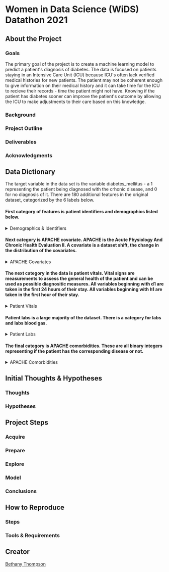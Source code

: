 # Women in Data Science (WiDS) Datathon 2021
## About the Project
### Goals
The primary goal of the project is to create a machine learning model to predict a patient's diagnosis of diabetes. The data is focused on patients staying in an Intensive Care Unit (ICU) because ICU's often lack verified medical histories for new patients. The patient may not be coherent enough to give information on their medical history and it can take time for the ICU to recieve their records - time the patient might not have. Knowing if the patient has diabetes sooner can improve the patient's outcome by allowing the ICU to make adjustments to their care based on this knowledge.

### Background

### Project Outline

### Deliverables

### Acknowledgments

## Data Dictionary
The target variable in the data set is the variable diabetes_mellitus - a 1 representing the patient being diagnosed with the crhonic disease, and 0 for no diagnosis of it. There are 180 additional features in the original dataset, categorized by the 6 labels below.  

#### First category of features is patient identifiers and demographics listed below.
<details>
<summary> Demographics & Identifiers </summary>

| Feature Name          | Description                                                                                                                                             | Data Type | Null % |
|-----------------------|---------------------------------------------------------------------------------------------------------------------------------------------------------|-----------|--------|
| encounter_id          | Unique ID number for patient unit stay                                                                                                                  | integer   | 0      |
| hospital_id           | Unique ID number for each hospital: 204 hospitals                                                                                                       | integer   | 0      |
| age                   | Age of patient in years: 0 - 89                                                                                                                         | float     | 4      |
| bmi                   | Body Mass Index in kg/m^2: goes to 6 decimal places                                                                                                     | float     | 4      |
| elective_surgery      | Boolean if patient was admitted for elective surgery                                                                                                    | integer   | 0      |
| ethnicity             | The common national or cultural tradition which the person belongs to: <br>African American, Asian, Caucasian, Hispanic, Native American, Other/Unknown | string    | 1      |
| gender                | The genotypical sex of the patient: 'M' or 'F'                                                                                                          | string    | 0      |
| height                | Height in centimeters                                                                                                                                   | float     | 2      |
| hospital_admit_source | Location of patient prior to being admitted to hospital                                                                                                 | string    | 26     |
| icu_admit_source      | Location of patient prior to being admitted to unit                                                                                                     | string    | 0      |
| icu_id                | Unique ID # for unit the patient was admitted                                                                                                           | integer   | 0      |
| icu_stay_type         | 3 types: admit, transfer, or readmit                                                                                                                    | string    | 0      |
| icu_type              | Classification for type of care the unit can give                                                                                                       | string    | 0      |
| pre_icu_los_days      | Length of stay between hospital admission and unit admission                                                                                            | float     | 0      |
| readmission_status    | Whether patient has been admitted to the unit previously, all values are 0                                                                              | integer   | 0      |
| weight                | The weight (body mass) in kilograms                                                                                                                     | float     | 3      |

</details>

#### Next category is APACHE covariate. APACHE is the Acute Physiology And Chronic Health Evaluation II. A covariate is a dataset shift, the change in the distribution of the covariates.  

<details>
<summary> APACHE Covariates </summary>

| Feature Name          | Description                                                                                                                                                                                                                                                                            | Data Type | Null % |
|-----------------------|----------------------------------------------------------------------------------------------------------------------------------------------------------------------------------------------------------------------------------------------------------------------------------------|-----------|--------|
| albumin_apache        | Albumin concentration measured during the first 24 hours in g/L, results in the highest APACHE III score. Ranges from 1.2 - 4.6                                                                                                                                                        | float     | 60     |
| apache_2_diagnosis    | APACHE II diagnosis for the ICU admission. Ranges from 101 - 308                                                                                                                                                                                                                       | float     | 1      |
| apache_3j_diagnosis   | APACHE III-J sub-diagnosis code, best describes the reason for the ICU admission. Ranges from .01 - 2201.05                                                                                                                                                                            | float     | 1      |
| apache_post_operative | APACHE operative status; 1 for post-operative, 0 for non-operative                                                                                                                                                                                                                     | integer   | 0      |
| arf_apache            | Whether the patient had acute renal failure during the first 24 hours of their unit stay, defined as a 24 hour urine output <410ml, creatinine >=133 micromol/L and no chronic dialysis. 0 or 1                                                                                        | integer   | 0      |
| bilirubin_apache      | Bilirubin concentration measured during the first 24 hours in micromol/L, results in the highest APACHE III score. Ranges from .1 - 60.2                                                                                                                                               | float     | 63     |
| bun_apache            | Blood Urea Nitrogen concentration measured during the first 24 hours in mmol/L, results in the highest APACHE III score. Ranges from 4.0 - 27.0                                                                                                                                        | float     | 20     |
| creatinine_apache     | Creatinine concentration measured during the first 24 hours in micromol/L, results in the highest APACHE III score. Ranges from .3 - 11.18                                                                                                                                             | float     | 19     |
| fio2_apache           | Fraction of Inspired Oxygen from the arterial blood gas taken during the first 24 hours of unit admission, produces the highest APACHE III score for oxygenation. Ranges from .21 - 1.0                                                                                                | float     | 77     |
| gcs_eyes_apache       | Eye opening component of the Glasgow Coma Scale measured during the first 24 hours, results in the highest APACHE III score. Values of 1, 2, 3, or 4                                                                                                                                   | float     | 2      |
| gcs_motor_apache      | Motor component of the Glasgow Coma Scale measured during the first 24 hours, results in the highest APACHE III score. Values of 1, 2, 3, 4, 5, or 6                                                                                                                                   | float     | 2      |
| gcs_unable_apache     | Whether the Glasgow Coma Scale was unable to be assessed due to patient sedation. 0 or 1                                                                                                                                                                                               | float     | 1      |
| gcs_verbal_apache     | Verbal component of the Glasgow Coma Scale measured during the first 24 hours, results in the highest APACHE III score. Values of 1, 2, 3, 4, or 5                                                                                                                                     | float     | 2      |
| glucose_apache        | Glucose concentration measured during the first 24 hours in mmol/L, results in the highest APACHE III score. Ranges from 39.0 - 598.7                                                                                                                                                  | float     | 11     |
| heart_rate_apache     | Heart rate measured during the first 24 hours in bpm, results in the highest APACHE III score. Ranges from 30.0 - 178.0                                                                                                                                                                | float     | 0      |
| hematocrit_apache     | Hematocrit measured during the first 24 hours, results in the highest APACHE III score. Ranges from 16.2 - 51.4                                                                                                                                                                        | float     | 21     |
| intubated_apache      | Whether the patient was intubated at the time of the highest scoring arterial blood gas used in the oxygenation score. 0 or 1                                                                                                                                                          | integer   | 0      |
| map_apache            | Mean Arterial Pressure measured during the first 24 hours in ml of mercury, results in the highest APACHE III score. Ranges from 40.0 - 200.0                                                                                                                                          | float     | 1      |
| paco2_apache          | Partial Pressure of Carbon Dioxide from the arterial blood gas taken during the first 24 hours of unit admission in ml of mercury, produces the highest APACHE III score for oxygenation. Ranges from 18.0 - 95.0ml of mercury                                                         | float     | 77     |
| paco2_for_ph_apache   | Partial Pressure of Carbon Dioxide from the arterial blood gas taken during the first 24 hours of unit admission ml of mercury, produces the highest APACHE III score for acid-base disturbance. Ranges from 18.0 - 95.0                                                               | float     | 77     |
| pao2_apache           | Partial Pressure of Oxygen from the arterial blood gas taken during the first 24 hours of unit admission in ml of mercury, produces the highest APACHE III score for oxygenation. Ranges from 31.0 - 498.0                                                                             | float     | 77     |
| ph_apache             | pH from the arterial blood gas taken during the first 24 hours of unit admission, produces the highest APACHE III score for acid-base disturbance. Ranges from 6.97 - 7.59                                                                                                             | float     | 77     |
| resprate_apache       | Respiratory rate measured during the first 24 hours in breaths/minute, results in the highest APACHE III score. Ranges from 4.0 - 60.0                                                                                                                                                 | float     | 1      |
| sodium_apache         | Sodium concentration measured during the first 24 hours in mmol/L, results in the highest APACHE III score. Ranges from 117.0 - 158.0                                                                                                                                                  | float     | 19     |
| temp_apache           | Temperature measured during the first 24 hours in degrees celsius, results in the highest APACHE III score. Ranges from 32.1 - 39.7                                                                                                                                                    | float     | 5      |
| urineoutput_apache    | Total urine output for the first 24 hours in ml. Ranges from 0 - 8716.7                                                                                                                                                                                                                | float     | 49     |
| ventilated_apache     | Whether the patient was invasively ventilated at the time of the highest scoring arterial blood gas using the oxygenation scoring algorithm, including any mode of positive pressure ventilation delivered through a circuit attached to an endo-tracheal tube or tracheostomy. 0 or 1 | integer   | 0      |
| wbc_apache            | White blood cell count measured during the first 24 hours in 10^9/L, results in the highest APACHE III score. Ranges from .9 - 45.8                                                                                                                                                    | float     | 23     |

</details>

#### The next category in the data is patient vitals. Vital signs are measurements to assess the general health of the patient and can be used as possible diagnositic measures. All variables beginning with d1 are taken in the first 24 hours of their stay. All variables beginning with h1 are taken in the first hour of their stay.  

<details>
<summary> Patient Vitals </summary>
  
  **Day 1 Vitals**
  
  | Variable Name             | Description                                                                                                           | Data Type | Null % |
|---------------------------|-----------------------------------------------------------------------------------------------------------------------|-----------|--------|
| d1_diasbp_invasive_max    | Highest diastolic blood pressure in ml of mercury, invasively measured. Ranges from 37 - 181                          | integer   | 73     |
| d1_diasbp_invasive_min    | Lowest diastolic blood pressure in ml of mercury, invasively measured. Ranges from 5 - 89                             | integer   | 73     |
| d1_diasbp_max             | Highest diastolic blood pressure in ml of mercury, either non-invasively or invasively measured. Ranges from 46 - 165 | integer   | 0      |
| d1_diasbp_min             | Lowest diastolic blood pressure in ml of mercury, either non-invasively or invasively measured. Ranges from 13 - 90   | integer   | 0      |
| d1_diasbp_noninvasive_max | Highest diastolic blood pressure in ml of mercury, non-invasively measured. Ranges from 46 - 165                      | integer   | 1      |
| d1_diasbp_noninvasive_min | Lowest diastolic blood pressure in ml of mercury, non-invasively measured. Ranges from 13 - 90                        | integer   | 1      |
| d1_heartrate_max          | Highest heart rate in beats/minute. Ranges from 58 - 177                                                              | integer   | 0      |
| d1_heartrate_min          | Lowest heart rate in beats/minute. Ranges from 0 - 175                                                                | integer   | 0      |
| d1_mbp_invasive_max       | Highest mean blood pressure in ml of mercury, invasively measured. Ranges from 38 - 322                               | integer   | 73     |
| d1_mbp_invasive_min       | Lowest mean blood pressure in ml of mercury, invasively measured. Ranges from 2 - 119                                 | integer   | 73     |
| d1_mbp_max                | Highest mean blood pressure in ml of mercury, either non-invasively or invasively measured. Ranges from 60 - 184      | integer   | 0      |
| d1_mbp_min                | Lowest mean blood pressure in ml of mercury, either non-invasively or invasively measured. Ranges from 22 - 112       | integer   | 0      |
| d1_mbp_noninvasive_max    | Highest mean blood pressure in ml of mercury, non-invasively measured. Ranges from 60 - 181                           | integer   | 2      |
| d1_mbp_noninvasive_min    | Lowest mean blood pressure in ml of mercury, non-invasively measured. Ranges from 22 - 112                            | integer   | 2      |
| d1_resprate_max           | Highest respiratory rate in breaths/minute. Ranges from 14 - 92                                                       | integer   | 1      |
| d1_resprate_min           | Lowest respiratory rate in breaths/minute. Ranges from 0 - 100                                                        | integer   | 1      |
| d1_spo2_max               | Highest peripheral oxygen saturation as a %. Ranges from 0 - 100                                                      | integer   | 0      |
| d1_spo2_min               | Lowest peripheral oxygen saturation as a %. Ranges from 0 - 100                                                       | integer   | 0      |
| d1_sysbp_invasive_max     | Highest systolic blood pressure in ml of mercury, invasively measured. Ranges from 71 - 295                           | integer   | 73     |
| d1_sysbp_invasive_min     | Lowest systolic blood pressure in ml of mercury, invasively measured. Ranges from 10 - 172                            | integer   | 73     |
| d1_sysbp_max              | Highest systolic blood pressure in ml of mercury, either non-invasively or invasively measured. Ranges from 90 - 232  | integer   | 0      |
| d1_sysbp_min              | Lowest systolic blood pressure in ml of mercury, either non-invasively or invasively measured. Ranges from 41 - 160   | integer   | 0      |
| d1_sysbp_noninvasive_max  | Highest systolic blood pressure in ml of mercury, non-invasively measured. Ranges from 90 - 232                       | integer   | 1      |
| d1_sysbp_noninvasive_min  | Lowest systolic blood pressure in ml of mercury, non-invasively measured. Ranges from 41 - 160                        | integer   | 1      |
| d1_temp_max               | Highest core temperature in degrees Celsius, invasively measured. Ranges from 35 - 40                                 | integer   | 3      |
| d1_temp_min               | Lowest core temperature in degrees Celsius. Ranges from 32 - 38                                                       | integer   | 3      |
  
  **Hour 1 Vitals**
  
  | Variable Name             | Description                                                                                                           | Data Type | Null % |
|---------------------------|-----------------------------------------------------------------------------------------------------------------------|-----------|--------|
|h1_diasbp_invasive_max    | Highest diastolic blood pressure in ml of mercury, invasively measured. Ranges from 33 - 135                          | integer   | 81     |
| h1_diasbp_invasive_min    | Lowest diastolic blood pressure in ml of mercury, invasively measured. Ranges from 19 - 104                           | integer   | 81     |
| h1_diasbp_max             | Highest diastolic blood pressure in ml of mercury, either non-invasively or invasively measured. Ranges from 37 - 143 | integer   | 4      |
| h1_diasbp_min             | Lowest diastolic blood pressure in ml of mercury, either non-invasively or invasively measured. Ranges from 22 - 113  | integer   | 4      |
| h1_diasbp_noninvasive_max | Highest diastolic blood pressure in ml of mercury, non-invasively measured. Ranges from 37 - 144                      | integer   | 9      |
| h1_diasbp_noninvasive_min | Lowest diastolic blood pressure in ml of mercury, non-invasively measured. Ranges from 22 - 114                       | integer   | 9      |
| h1_heartrate_max          | Highest heart rate in beats/minute. Ranges from 46 - 164                                                              | integer   | 3      |
| h1_heartrate_min          | Lowest heart rate in beats/minute. Ranges from 36 - 144                                                               | integer   | 3      |
| h1_mbp_invasive_max       | Highest mean blood pressure in ml of mercury, invasively measured. Ranges from 36 - 293                               | integer   | 80     |
| h1_mbp_invasive_min       | Lowest mean blood pressure in ml of mercury, invasively measured. Ranges from 8 - 140                                 | integer   | 80     |
| h1_mbp_max                | Highest mean blood pressure in ml of mercury, either non-invasively or invasively measured. Ranges from 49 - 165      | integer   | 5      |
| h1_mbp_min                | Lowest mean blood pressure in ml of mercury, either non-invasively or invasively measured. Ranges from 32 - 138       | integer   | 5      |
| h1_mbp_noninvasive_max    | Highest mean blood pressure in ml of mercury, non-invasively measured. Ranges from 49 - 163                           | integer   | 10     |
| h1_mbp_noninvasive_min    | Lowest mean blood pressure in ml of mercury, non-invasively measured. Ranges from 32 - 138                            | integer   | 10     |
| h1_resprate_max           | Highest respiratory rate in breaths/minute. Ranges from 10 - 59                                                       | integer   | 5      |
| h1_resprate_min           | Lowest respiratory rate in breaths/minute. Ranges from 0 - 189                                                        | integer   | 5      |
| h1_spo2_max               | Highest peripheral oxygen saturation as a %. Ranges from 0 - 100                                                      | integer   | 5      |
| h1_spo2_min               | Lowest peripheral oxygen saturation as a %. Ranges from 0 - 100                                                       | integer   | 5      |
| h1_sysbp_invasive_max     | Highest systolic blood pressure in ml of mercury, invasively measured. Ranges from 65 - 246                           | integer   | 81     |
| h1_sysbp_invasive_min     | Lowest systolic blood pressure in ml of mercury, invasively measured. Ranges from 31 - 198                            | integer   | 81     |
| h1_sysbp_max              | Highest systolic blood pressure in ml of mercury, either non-invasively or invasively measured. Ranges from 75 - 223  | integer   | 4      |
| h1_sysbp_min              | Lowest systolic blood pressure in ml of mercury, either non-invasively or invasively measured. Ranges from 53 - 194   | integer   | 4      |
| h1_sysbp_noninvasive_max  | Highest systolic blood pressure in ml of mercury, non-invasively measured. Ranges from 75 - 223                       | integer   | 9      |
| h1_sysbp_noninvasive_min  | Lowest systolic blood pressure in ml of mercury, non-invasively measured. Ranges from 53 - 195                        | integer   | 9      |
| h1_temp_max               | Highest core temperature in degrees Celsius, invasively measured. Ranges from 33 - 40                                 | integer   | 23     |
| h1_temp_min               | Lowest core temperature in degrees Celsius. Ranges from 33 - 39                                                       | integer   | 23     |
  
</details>

#### Patient labs is a large majority of the dataset. There is a category for labs and labs blood gas.

<details>
<summary> Patient Labs </summary>
  
   **Day 1 Labs**
   
   | Variable Name        | Description                                                                                                          | Data Type | Null % |
|----------------------|----------------------------------------------------------------------------------------------------------------------|-----------|--------|
| d1_albumin_max       | The lowest albumin concentration of the patient in their serum in g/L. Ranges from 1 - 5                             | Float     | 55     |
| d1_albumin_min       | The lowest albumin concentration of the patient in their serum in g/L. Ranges from 1 - 4                             | Float     | 55     |
| d1_bilirubin_max     | The highest bilirubin concentration of the patient in their serum or plasma in micromol/L. Ranges from 0 - 60        | Float     | 59     |
| d1_bilirubin_min     | The lowest bilirubin concentration of the patient in their serum or plasma in micromol/L. Ranges from 0 - 58         | Float     | 59     |
| d1_bun_max           | The highest blood urea nitrogen concentration of the patient in their serum or plasma in mmol/L. Ranges from 4 - 126 | Float     | 11     |
| d1_bun_min           | The lowest blood urea nitrogen concentration of the patient in their serum or plasma in mmol/L. Ranges from 3 - 113  | Float     | 11     |
| d1_calcium_max       | The highest calcium concentration of the patient in their serum in mmol/L. Ranges from 6 - 11                        | Float     | 13     |
| d1_calcium_min       | The lowest calcium concentration of the patient in their serum in mmol/L. Ranges from 6 - 10                         | Float     | 13     |
| d1_creatinine_max    | The highest creatinine concentration of the patient in their serum or plasma in micromol/L. Ranges from 0 - 11       | Float     | 10     |
| d1_creatinine_min    | The lowest creatinine concentration of the patient in their serum or plasma in micromol/L. Ranges from 0 - 10        | Float     | 10     |
| d1_glucose_max       | The highest glucose concentration of the patient in their serum or plasma in mmol/L. Ranges from 73 - 611            | Integer   | 6      |
| d1_glucose_min       | The lowest glucose concentration of the patient in their serum or plasma in mmol/L. Ranges from 33 - 288             | Integer   | 6      |
| d1_hco3_max          | The highest bicarbonate concentration for the patient in their serum or plasma in mmol/L. Ranges from 12 - 40        | Float     | 15     |
| d1_hco3_min          | The lowest bicarbonate concentration for the patient in their serum or plasma in mmol/L. Ranges from 7 - 39          | Float     | 15     |
| d1_hemaglobin_max    | The highest hemoglobin concentration for the patient in g/dL. Ranges from 7 - 17                                     | Float     | 12     |
| d1_hemaglobin_min    | The lowest hemoglobin concentration for the patient in g/dL. Ranges from 7 - 17                                      | Float     | 12     |
| d1_hematocrit_max    | The highest volume proportion of red blood cells in a patient's blood, expressed as a fraction. Ranges from 20 - 52  | Float     | 12     |
| d1_hematocrit_min    | The lowest volume proportion of red blood cells in a patient's blood, expressed as a fraction. Ranges from 16 - 50   | Float     | 12     |
| d1_inr_max           | The highest international normalized ratio for the patient in micromol/L. Ranges from 1 - 8                          | Float     | 62     |
| d1_inr_min           | The lowest international normalized ratio for the patient in micromol/L. Ranges from 1 - 6                           | Float     | 62     |
| d1_lactate_max       | The highest lactate concentration for the patient in their serum or plasma in mmol/L. Ranges from 0 - 20             | Float     | 73     |
| d1_lactate_min       | The lowest lactate concentration for the patient in their serum or plasma in mmol/L. Ranges from 0 - 15              | Float     | 73     |
| d1_platelets_max     | The highest platelet count for the patient in 10^9/L. Ranges from 27 - 585                                           | Integer   | 14     |
| d1_platelets_min     | The lowest platelet count for the patient in 10^9/L. Ranges from 19 - 557                                            | Integer   | 14     |
| d1_potassium_max     | The highest potassium concentration for the patient in their serum or plasma in mmol/L. Ranges from 3 - 7            | Float     | 10     |
| d1_potassium_min     | The lowest potassium concentration for the patient in their serum or plasma in mmol/L. Ranges from 2 - 6             | Float     | 10     |
| d1_sodium_max        | The highest sodium concentration for the patient in their serum or plasma in mmol/L. Ranges from 123 - 158           | Float     | 10     |
| d1_sodium_min        | The lowest sodium concentration for the patient in their serum or plasma in mmol/L. Ranges from 117 - 153            | Float     | 10     |
| d1_wbc_max           | The highest white blood cell count for the patient in 10^9/L. Ranges from 1 - 46                                     | Float     | 13     |
| d1_wbc_min           | The lowest white blood cell count for the patient in 10^9/L. Ranges from 1 - 41                                      | Float     | 13     |
   
   **Hour 1 Labs**
   
   | Variable Name        | Description                                                                                                          | Data Type | Null % |
|----------------------|----------------------------------------------------------------------------------------------------------------------|-----------|--------|
| h1_albumin_max       | The lowest albumin concentration of the patient in their serum in g/L. Ranges from 1 - 5                             | Float     | 91     |
| h1_albumin_min       | The lowest albumin concentration of the patient in their serum in g/L. Ranges from 1 - 5                             | Float     | 91     |
| h1_bilirubin_max     | The highest bilirubin concentration of the patient in their serum or plasma in micromol/L. Ranges from 0 - 58        | Float     | 92     |
| h1_bilirubin_min     | The lowest bilirubin concentration of the patient in their serum or plasma in micromol/L. Ranges from 0 - 58         | Float     | 92     |
| h1_bun_max           | The highest blood urea nitrogen concentration of the patient in their serum or plasma in mmol/L. Ranges from 4 - 135 | Float     | 81     |
| h1_bun_min           | The lowest blood urea nitrogen concentration of the patient in their serum or plasma in mmol/L. Ranges from 4 - 135  | Float     | 81     |
| h1_calcium_max       | The highest calcium concentration of the patient in their serum in mmol/L. Ranges from 6 - 11                        | Float     | 81     |
| h1_calcium_min       | The lowest calcium concentration of the patient in their serum in mmol/L. Ranges from 5 - 11                         | Float     | 81     |
| h1_creatinine_max    | The highest creatinine concentration of the patient in their serum or plasma in micromol/L. Ranges from 0 - 12       | Float     | 81     |
| h1_creatinine_min    | The lowest creatinine concentration of the patient in their serum or plasma in micromol/L. Ranges from 0 - 12        | Float     | 81     |
| h1_glucose_max       | The highest glucose concentration of the patient in their serum or plasma in mmol/L. Ranges from 59 - 695            | Integer   | 58     |
| h1_glucose_min       | The lowest glucose concentration of the patient in their serum or plasma in mmol/L. Ranges from 42 - 670             | Integer   | 58     |
| h1_hco3_max          | The highest bicarbonate concentration for the patient in their serum or plasma in mmol/L. Ranges from 6 - 39         | Float     | 82     |
| h1_hco3_min          | The lowest bicarbonate concentration for the patient in their serum or plasma in mmol/L. Ranges from 6 - 39          | Float     | 82     |
| h1_hemaglobin_max    | The highest hemoglobin concentration for the patient in g/dL 5 - 17                                                  | Float     | 79     |
| h1_hemaglobin_min    | The lowest hemoglobin concentration for the patient in g/dL. Ranges from 5 - 17                                      | Float     | 79     |
| h1_hematocrit_max    | The highest volume proportion of red blood cells in a patient's blood, expressed as a fraction. Ranges from 16 - 52  | Float     | 79     |
| h1_hematocrit_min    | The lowest volume proportion of red blood cells in a patient's blood, expressed as a fraction. Ranges from 16 - 52   | Float     | 79     |
| h1_inr_max           | The highest international normalized ratio for the patient in micromol/L. Ranges from 1 - 8                          | Float     | 62     |
| h1_inr_min           | The lowest international normalized ratio for the patient in micromol/L. Ranges from 1 - 6                           | Float     | 62     |
| h1_lactate_max       | The highest lactate concentration for the patient in their serum or plasma in mmol/L. Ranges from 0 - 18             | Float     | 91     |
| h1_lactate_min       | The lowest lactate concentration for the patient in their serum or plasma in mmol/L. Ranges from 0 - 18              | Float     | 91     |
| h1_platelets_max     | The highest platelet count for the patient in 10^9/L. Ranges from 20 - 585                                           | Integer   | 81     |
| h1_platelets_min     | The lowest platelet count for the patient in 10^9/L. Ranges from 20 - 585                                            | Integer   | 81     |
| h1_potassium_max     | The highest potassium concentration for the patient in their serum or plasma in mmol/L. Ranges from 2 - 7            | Float     | 77     |
| h1_potassium_min     | The lowest potassium concentration for the patient in their serum or plasma in mmol/L. Ranges from 2 - 7             | Float     | 77     |
| h1_sodium_max        | The highest sodium concentration for the patient in their serum or plasma in mmol/L. Ranges from 114 - 157           | Float     | 78     |
| h1_sodium_min        | The lowest sodium concentration for the patient in their serum or plasma in mmol/L. Ranges from 114 - 157            | Float     | 78     |
| h1_wbc_max           | The highest white blood cell count for the patient in 10^9/L. Ranges from 1 - 44                                     | Float     | 81     |
| h1_wbc_min           | The lowest white blood cell count for the patient in 10^9/L. Ranges from 1 - 44                                      | Float     | 81     |
   
   **Day 1 Blood Labs**
   
   | Variable Name        | Description                                                                                                          | Data Type | Null % |
|----------------------|----------------------------------------------------------------------------------------------------------------------|-----------|--------|
| d1_arterial_pco2_max | The highest arterial partial pressure of carbon dioxide for the patient in ml of mercury. Ranges from 18 - 111       | Float     | 65     |
| d1_arterial_pco2_min | The lowest arterial partial pressure of carbon dioxide for the patient in ml of mercury. Ranges from 15 - 86         | Float     | 65     |
| d1_arterial_ph_max   | The highest arterial pH for the patient. Ranges from 7 - 8                                                           | Float     | 65     |
| d1_arterial_ph_min   | The lowest arterial pH for the patient. Ranges from 7 - 8                                                            | Float     | 65     |
| d1_arterial_po2_max  | The highest arterial partial pressure of oxygen for the patient in ml of mercury. Ranges from 39 - 541               | Float     | 65     |
| d1_arterial_po2_min  | The lowest arterial partial pressure of oxygen for the patient in ml of mercury. Ranges from 28 - 449                | Float     | 65     |
| d1_pao2fio2ratio_max | The highest fraction of inspired oxygen for the patient. Ranges from 55 - 835                                        | Float     | 72     |
| d1_pao2fio2ratio_min | The lowest fraction of inspired oxygen for the patient. Ranges from 36 - 604                                         | Float     | 72     |
   
   **Hour 1 Blood Labs**
   | Variable Name        | Description                                                                                                          | Data Type | Null % |
|----------------------|----------------------------------------------------------------------------------------------------------------------|-----------|--------|
| h1_arterial_pco2_max | The highest arterial partial pressure of carbon dioxide for the patient in ml of mercury. Ranges from 15 - 112       | Float     | 83     |
| h1_arterial_pco2_min | The lowest arterial partial pressure of carbon dioxide for the patient in ml of mercury. Ranges from 15 - 107        | Float     | 83     |
| h1_arterial_ph_max   | The highest arterial pH for the patient. Ranges from 7 - 8                                                           | Float     | 83     |
| h1_arterial_ph_min   | The lowest arterial pH for the patient. Ranges from 7 - 8                                                            | Float     | 83     |
| h1_arterial_po2_max  | The highest arterial partial pressure of oxygen for the patient in ml of mercury. Ranges from 34 - 535               | Float     | 83     |
| h1_arterial_po2_min  | The lowest arterial partial pressure of oxygen for the patient in ml of mercury 31 - 515                             | Float     | 83     |
| h1_pao2fio2ratio_max | The highest fraction of inspired oxygen for the patient. Ranges from 42 - 720                                        | Float     | 87     |
| h1_pao2fio2ratio_min | The lowest fraction of inspired oxygen for the patient. Ranges from 38 - 655                                         | Float     | 87     |
   
   
</details>

#### The final category is APACHE comorbidities. These are all binary integers representing if the patient has the corresponding disease or not.

<details>
<summary> APACHE Comorbidities </summary>
  
  | Variable Name               | Description                                                                                                                                                                                                                                                                                                             | Data Type  | Null % |
|-----------------------------|-------------------------------------------------------------------------------------------------------------------------------------------------------------------------------------------------------------------------------------------------------------------------------------------------------------------------|------------|--------|
| aids                        | Whether the patient has a definitive diagnosis of acquired immune deficiency syndrome (AIDS) (not HIV positive alone)                                                                                                                                                                                                   | Binary Int | 0      |
| cirrhosis                   | Whether the patient has a history of heavy alcohol use with portal hypertension and varices, other causes of cirrhosis with evidence of portal hypertension and varices, or biopsy proven cirrhosis. This comorbidity does not apply to patients with a functioning liver transplant.                                   | Binary Int | 0      |
| hepatic_failure             | Whether the patient has cirrhosis and additional complications including jaundice and ascites, upper GI bleeding, hepatic encephalopathy, or coma.                                                                                                                                                                      | Binary Int | 0      |
| immunosuppression           | Whether the patient has their immune system suppressed within six months prior to ICU admission for any of the following reasons; radiation therapy, chemotherapy, use of non-cytotoxic immunosuppressive drugs, high dose steroids (at least 0.3 mg/kg/day of methylprednisolone or equivalent for at least 6 months). | Binary Int | 0      |
| leukemia                    | Whether the patient has been diagnosed with acute or chronic myelogenous leukemia, acute or chronic lymphocytic leukemia, or multiple myeloma.                                                                                                                                                                          | Binary Int | 0      |
| lymphoma                    | Whether the patient has been diagnosed with non-Hodgkin lymphoma.                                                                                                                                                                                                                                                       | Binary Int | 0      |
| solid_tumor_with_metastasis | Whether the patient has been diagnosed with any solid tumor carcinoma (including malignant melanoma) which has evidence of metastasis.                                                                                                                                                                                  | Binary Int | 0      |
  
</details>

## Initial Thoughts & Hypotheses
### Thoughts
### Hypotheses
## Project Steps
### Acquire
### Prepare
### Explore
### Model
### Conclusions
## How to Reproduce
### Steps
### Tools & Requirements
## Creator
[Bethany Thompson](https://github.com/ThompsonBethany01)
